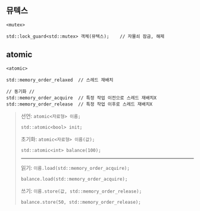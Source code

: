 ## 뮤텍스
`<mutex>`
```angular2html
std::lock_guard<std::mutex> 객체(뮤텍스);    // 자물쇠 잠금, 해제
```

## atomic 
`<atomic>`
```
std::memory_order_relaxed  // 스레드 재배치 

// 동기화 //
std::memory_order_acquire  // 특정 작업 이전으로 스레드 재배치X
std::memory_order_release  // 특정 작업 이후로 스레드 재배치X
```
>선언: `atomic<자료형> 이름;`
>```
>std::atomic<bool> init;
>``` 
>초기화: `atomic<자료형> 이름(값);`
>```
>std::atomic<int> balance(100);
>``` 
>---
> 
>읽기: `이름.load(std::memory_order_acquire);`
>```
>balance.load(std::memory_order_acquire);
>```
>쓰기: `이름.store(값, std::memory_order_release);`
>```
>balance.store(50, std::memory_order_release); 
>``` 


